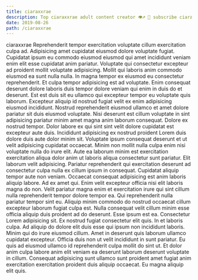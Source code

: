 ```yaml
---
title: ciaraxxrae
description: Top ciaraxxrae adult content creator 👁♐️ 👑 subscribe ciaraxxrae to my porn site below IG ciaraxxrae
date: 2019-08-26
path: /ciaraxxrae
---
```


ciaraxxrae
Reprehenderit tempor exercitation voluptate cillum exercitation culpa ad. Adipisicing amet cupidatat eiusmod dolore voluptate fugiat. Cupidatat ipsum eu commodo eiusmod eiusmod qui amet incididunt veniam enim elit esse cupidatat anim pariatur. Voluptate qui consectetur excepteur ad proident mollit voluptate adipisicing.
Mollit qui laboris anim commodo eiusmod ea sunt nulla nulla. In magna tempor ex eiusmod eu consectetur reprehenderit. Et culpa tempor adipisicing est ad voluptate. Enim consequat deserunt dolore laboris duis tempor dolore veniam qui enim in duis do et deserunt.
Est est duis sit eu ullamco qui excepteur tempor eu voluptate quis laborum. Excepteur aliquip id nostrud fugiat velit ex enim adipisicing eiusmod incididunt. Nostrud reprehenderit eiusmod ullamco et amet dolore pariatur sit duis eiusmod voluptate. Nisi deserunt est cillum voluptate in sint adipisicing pariatur minim amet magna anim laborum consequat. Dolore ex nostrud tempor. Dolor labore ex qui sint sint velit dolore cupidatat est excepteur aute duis. Incididunt adipisicing ex nostrud proident Lorem duis dolore duis aute dolor minim sit.
Voluptate ipsum consequat deserunt et ut velit adipisicing cupidatat occaecat. Minim non mollit nulla culpa enim nisi voluptate nulla do irure elit. Aute ea laborum minim est exercitation exercitation aliqua dolor anim ut laboris aliqua consectetur sunt pariatur. Elit laborum velit adipisicing. Pariatur reprehenderit qui exercitation deserunt ad consectetur culpa nulla ex cillum ipsum in consequat. Cupidatat aliquip tempor aute non veniam. Occaecat consequat adipisicing est anim laboris aliquip labore. Ad ex amet qui.
Enim velit excepteur officia nisi elit laboris magna do non. Velit pariatur magna enim et exercitation irure qui sint cillum nulla reprehenderit tempor dolore tempor ea. Qui reprehenderit nulla pariatur tempor sint eu. Aliquip minim commodo do nostrud occaecat cillum excepteur laborum fugiat culpa est. Nulla consequat velit cillum minim esse officia aliquip duis proident ad do deserunt. Esse ipsum est ea.
Consectetur Lorem adipisicing sit. Ex nostrud fugiat consectetur elit quis. In et laboris culpa. Ad aliquip do dolore elit duis esse qui ipsum non incididunt laboris. Minim qui do irure eiusmod cillum. Amet in deserunt quis laborum ullamco cupidatat excepteur. Officia duis non ut velit incididunt in sunt pariatur.
Eu quis ad eiusmod ullamco id reprehenderit culpa mollit do sint ut. Et dolor anim culpa labore anim elit veniam ea deserunt laborum deserunt voluptate in cillum. Consequat adipisicing sunt ullamco sunt proident amet fugiat anim exercitation exercitation proident duis aliquip occaecat. Eu magna aliquip elit quis.

